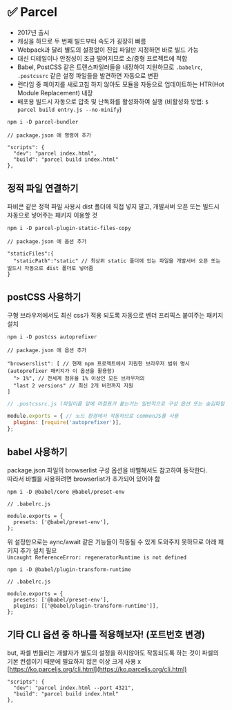 # ✅ Parcel
- 2017년 출시
- 캐싱을 하므로 두 번째 빌드부터 속도가 굉장히 빠름
- Webpack과 달리 별도의 설정없이 진입 파일만 지정하면 바로 빌드 가능
- 대신 디테일이나 안정성이 조금 떨어지므로 소/중형 프로젝트에 적합
-  Babel, PostCSS 같은 트랜스파일러들을 내장하여 지원하므로 `.babelrc`, `.postcssrc` 같은 설정 파일들을 발견하면 자동으로 변환
-  런타임 중 페이지를 새로고침 하지 않아도 모듈을 자동으로 업데이트하는 HTR(Hot Module Replacement) 내장
-  배포용 빌드시 자동으로 압축 및 난독화를 활성화하여 실행 (비활성화 방법: `$ parcel build entry.js --no-minify`)
```
npm i -D parcel-bundler
```
```
// package.json 에 명령어 추가

"scripts": {
  "dev": "parcel index.html",
  "build": "parcel build index.html"
},
```
## 정적 파일 연결하기
파비콘 같은 정적 파일 사용시 dist 폴더에 직접 넣지 말고, 개발서버 오픈 또는 빌드시 자동으로 넣어주는 패키지 이용할 것
```
npm i -D parcel-plugin-static-files-copy
```
```
// package.json 에 옵션 추가

"staticFiles":{
  "staticPath":"static" // 최상위 static 폴더에 있는 파일을 개발서버 오픈 또는 빌드시 자동으로 dist 폴더로 넣어줌
}
```
## postCSS 사용하기
구형 브라우저에서도 최신 css가 적용 되도록 자동으로 벤더 프리픽스 붙여주는 패키지 설치
```
npm i -D postcss autoprefixer
```
```
// package.json 에 옵션 추가

"browserslist": [ // 현재 npm 프로젝트에서 지원한 브라우저 범위 명시 (autoprefixer 패키지가 이 옵션을 활용함)
  "> 1%", // 전세계 점유율 1% 이상인 모든 브라우저의
  "last 2 versions" // 최신 2개 버전까지 지원
]
```
```js
// .postcssrc.js (파일이름 앞에 마침표가 붙는거는 일반적으로 구성 옵션 또는 숨김파일이라는 의미)

module.exports = { // 노드 환경에서 작동하므로 commonJS를 사용
  plugins: [require('autoprefixer')],
};
```
## babel 사용하기
package.json 파일의 browserlist 구성 옵션을 바벨해서도 참고하여 동작한다.    
따라서 바벨을 사용하려면 browserlist가 추가되어 있어야 함
```
npm i -D @babel/core @babel/preset-env
```
```
// .babelrc.js

module.exports = {
  presets: ['@babel/preset-env'],
};
```
위 설정만으로는 aync/await 같은 기능들이 작동될 수 있게 도와주지 못하므로 아래 패키지 추가 설치 필요  
`Uncaught ReferenceError: regeneratorRuntime is not defined`
```
npm i -D @babel/plugin-transform-runtime
```
```
// .babelrc.js

module.exports = {
  presets: ['@babel/preset-env'],
  plugins: [['@babel/plugin-transform-runtime']],
};
```
## 기타 CLI 옵션 중 하나를 적용해보자! (포트번호 변경)
but, 파셀 번들러는 개발자가 별도의 설정을 하지않아도 작동되도록 하는 것이 파셀의 기본 컨셉이기 때문에 필요하지 않은 이상 크게 사용 x
[https://ko.parceljs.org/cli.html](https://ko.parceljs.org/cli.html)
```
"scripts": {
  "dev": "parcel index.html --port 4321",
  "build": "parcel build index.html"
},
```
